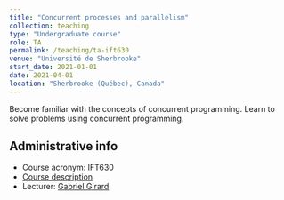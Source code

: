 ```yaml
---
title: "Concurrent processes and parallelism"
collection: teaching
type: "Undergraduate course"
role: TA
permalink: /teaching/ta-ift630
venue: "Université de Sherbrooke"
start_date: 2021-01-01
date: 2021-04-01
location: "Sherbrooke (Québec), Canada"
---
```


Become familiar with the concepts of concurrent programming. Learn to solve problems using concurrent programming.

## Administrative info
- Course acronym: IFT630
- [Course description](https://www.usherbrooke.ca/admission/fiches-cours/IFT630)
- Lecturer: [Gabriel Girard](https://info.usherbrooke.ca/GabrielGirard)
